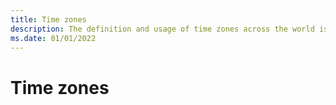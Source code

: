 ```yaml
---
title: Time zones
description: The definition and usage of time zones across the world is dynamic and surprisingly complex.
ms.date: 01/01/2022
---
```


# Time zones
